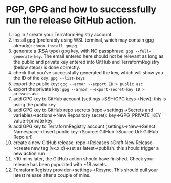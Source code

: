 # PGP, GPG and how to successfully run the release GitHub action.
1. log in / create your TerraformRegistry account.
2. install gpg (preferably using WSL terminal, which may contain gpg already): ```choco install gnupg```
3. generate a (RSA type) gpg key, with NO passphrase: ```gpg --full-generate-key```. The email entered here should not be relevant as long as the public and private key entered into GitHub and TerraformRegistry (below steps) is done correctly.
4. check that you've successfully generated the key, which will show you the ID of the key: ```gpg --list-keys```
5. export the public key: ```gpg --armor --export ID > public.asc```
6. export the private key: ```gpg --armor --export-secret-key ID > private.asc```
7. add GPG key to GitHub account (settings->SSH/GPG keys->New): this is using the public key
8. add GPG key to GitHub repo secrets (repo->settings->Secrets and variables->actions->New Repository secret): key->GPG_PRIVATE_KEY value->private key
9. add GPG key to TerraformRegistry account (settings->New->Select Namespace->Insert public key->Source: GitHub->Source Url: GitHub Repo url)
10. create a new GitHub release: repo->Releases->Draft New Release->create new tag (vx.x.x)->set as latest->publish. this should trigger a new action run
11. ~10 mins later, the GitHub action should have finished. Check your release has been populated with ~18 assets.
12. TerraformRegistry provider->settings->Resync. This should pull your latest release after a couple of mins.
